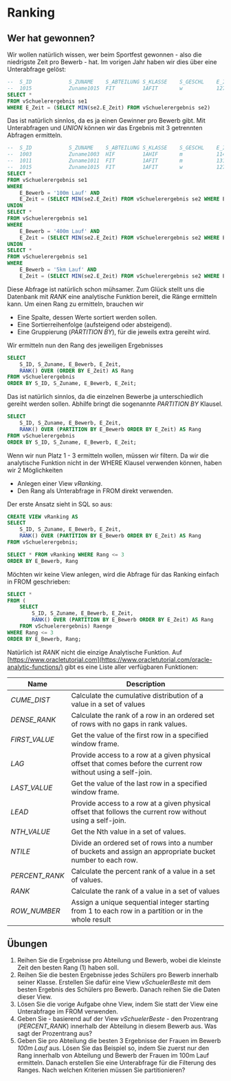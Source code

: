 # Ranking

## Wer hat gewonnen?
Wir wollen natürlich wissen, wer beim Sportfest gewonnen - also die niedrigste Zeit pro Bewerb - hat.
Im vorigen Jahr haben wir dies über eine Unterabfrage gelöst:

```sql
--	S_ID          	S_ZUNAME   	S_ABTEILUNG	S_KLASSE	S_GESCHL	E_ID	E_SCHUELER	E_BEWERB 	E_ZEIT
--	1015          	Zuname1015 	FIT        	1AFIT   	w       	1273	1015      	100m Lauf	9,9832
SELECT *
FROM vSchuelerergebnis se1
WHERE E_Zeit = (SELECT MIN(se2.E_Zeit) FROM vSchuelerergebnis se2)
```

Das ist natürlich sinnlos, da es ja einen Gewinner pro Bewerb gibt. Mit Unterabfragen und *UNION* können wir
das Ergebnis mit 3 getrennten Abfragen ermitteln.

```sql
--	S_ID          	S_ZUNAME  	S_ABTEILUNG	S_KLASSE	S_GESCHL	E_ID	E_SCHUELER	E_BEWERB 	E_ZEIT   
--	1003          	Zuname1003	HIF        	1AHIF   	m       	1142	1003      	400m Lauf	54,91    
--	1011          	Zuname1011	FIT        	1AFIT   	m       	1312	1011      	5km Lauf 	1248,8879
--	1015          	Zuname1015	FIT        	1AFIT   	w       	1273	1015      	100m Lauf	9,9832   
SELECT *
FROM vSchuelerergebnis se1
WHERE 
    E_Bewerb = '100m Lauf' AND 
    E_Zeit = (SELECT MIN(se2.E_Zeit) FROM vSchuelerergebnis se2 WHERE E_Bewerb = '100m Lauf')
UNION
SELECT *
FROM vSchuelerergebnis se1
WHERE 
    E_Bewerb = '400m Lauf' AND
    E_Zeit = (SELECT MIN(se2.E_Zeit) FROM vSchuelerergebnis se2 WHERE E_Bewerb = '400m Lauf')
UNION
SELECT *
FROM vSchuelerergebnis se1
WHERE 
    E_Bewerb = '5km Lauf' AND
    E_Zeit = (SELECT MIN(se2.E_Zeit) FROM vSchuelerergebnis se2 WHERE E_Bewerb = '5km Lauf');
```

Diese Abfrage ist natürlich schon mühsamer. Zum Glück stellt uns die Datenbank mit *RANK* eine analytische
Funktion bereit, die Ränge ermitteln kann. Um einen Rang zu ermitteln, brauchen wir
- Eine Spalte, dessen Werte sortiert werden sollen.
- Eine Sortierreihenfolge (aufsteigend oder absteigend).
- Eine Gruppierung (*PARTITION BY*), für die jeweils extra gereiht wird. 

Wir ermitteln nun den Rang des jeweiligen Ergebnisses
```sql
SELECT 
    S_ID, S_Zuname, E_Bewerb, E_Zeit, 
    RANK() OVER (ORDER BY E_Zeit) AS Rang
FROM vSchuelerergebnis
ORDER BY S_ID, S_Zuname, E_Bewerb, E_Zeit;
```

Das ist natürlich sinnlos, da die einzelnen Bewerbe ja unterschiedlich gereiht werden sollen. Abhilfe
bringt die sogenannte *PARTITION BY* Klausel. 

```sql
SELECT 
    S_ID, S_Zuname, E_Bewerb, E_Zeit, 
    RANK() OVER (PARTITION BY E_Bewerb ORDER BY E_Zeit) AS Rang
FROM vSchuelerergebnis
ORDER BY S_ID, S_Zuname, E_Bewerb, E_Zeit;
```

Wenn wir nun Platz 1 - 3 ermitteln wollen, müssen wir filtern. Da wir die analytische Funktion nicht
in der WHERE Klausel verwenden können, haben wir 2 Möglichkeiten
- Anlegen einer View *vRanking*.
- Den Rang als Unterabfrage in FROM direkt verwenden.

Der erste Ansatz sieht in SQL so aus:

```sql
CREATE VIEW vRanking AS
SELECT 
    S_ID, S_Zuname, E_Bewerb, E_Zeit, 
    RANK() OVER (PARTITION BY E_Bewerb ORDER BY E_Zeit) AS Rang
FROM vSchuelerergebnis;

SELECT * FROM vRanking WHERE Rang <= 3
ORDER BY E_Bewerb, Rang
```

Möchten wir keine View anlegen, wird die Abfrage für das Ranking einfach in FROM geschrieben:
```sql
SELECT *
FROM (
    SELECT 
        S_ID, S_Zuname, E_Bewerb, E_Zeit, 
        RANK() OVER (PARTITION BY E_Bewerb ORDER BY E_Zeit) AS Rang
    FROM vSchuelerergebnis) Raenge
WHERE Rang <= 3
ORDER BY E_Bewerb, Rang;
```

Natürlich ist *RANK* nicht die einzige Analytische Funktion. Auf [https://www.oracletutorial.com](https://www.oracletutorial.com/oracle-analytic-functions/) 
gibt es eine Liste aller verfügbaren Funktionen:

| Name          	| Description                                                                                                    	| 
| --------------	| ---------------------------------------------------------------------------------------------------------------	| 
| *CUME_DIST*   	| Calculate the cumulative distribution of a value in a set of values                                            	| 
| *DENSE_RANK*  	| Calculate the rank of a row in an ordered set of rows with no gaps in rank values.                             	| 
| *FIRST_VALUE* 	| Get the value of the first row in a specified window frame.                                                    	| 
| *LAG*         	| Provide access to a row at a given physical offset that comes before the current row without using a self-join.	| 
| *LAST_VALUE*  	| Get the value of the last row in a specified window frame.                                                     	| 
| *LEAD*        	| Provide access to a row at a given physical offset that follows the current row without using a self-join.     	| 
| *NTH_VALUE*   	| Get the Nth value in a set of values.                                                                          	| 
| *NTILE*       	| Divide an ordered set of rows into a number of buckets and assign an appropriate bucket number to each row.    	| 
| *PERCENT_RANK*	| Calculate the percent rank of a value in a set of values.                                                      	| 
| *RANK*        	| Calculate the rank of a value in a set of values                                                               	| 
| *ROW_NUMBER*  	| Assign a unique sequential integer starting from 1 to each row in a partition or in the whole result           	| 


## Übungen
1. Reihen Sie die Ergebnisse pro Abteilung und Bewerb, wobei die kleinste Zeit den besten Rang (1) haben
   soll.
1. Reihen Sie die besten Ergebnisse jedes Schülers pro Bewerb innerhalb seiner Klasse. Erstellen Sie dafür
   eine View *vSchuelerBeste* mit dem besten Ergebnis des Schülers pro Bewerb. Danach reihen Sie die Daten dieser View.
1. Lösen Sie die vorige Aufgabe ohne View, indem Sie statt der View eine Unterabfrage im FROM verwenden.
1. Geben Sie - basierend auf der View *vSchuelerBeste* - den Prozentrang (*PERCENT_RANK*) innerhalb der Abteilung
   in diesem Bewerb aus. Was sagt der Prozentrang aus?
1. Geben Sie pro Abteilung die besten 3 Ergebnisse der Frauen im Bewerb *100m Lauf* aus. Lösen Sie das Beispiel
   so, indem Sie zuerst nur den Rang innerhalb von Abteilung und Bewerb der Frauen im 100m Lauf ermitteln.
   Danach erstellen Sie eine Unterabfrage für die Filterung des Ranges. Nach welchen Kriterien müssen Sie
   partitionieren?


